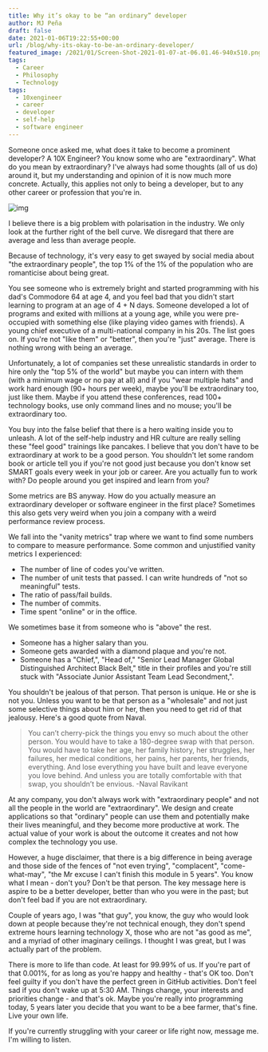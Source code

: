```yaml
---
title: Why it’s okay to be “an ordinary” developer
author: MJ Peña
draft: false
date: 2021-01-06T19:22:55+00:00
url: /blog/why-its-okay-to-be-an-ordinary-developer/
featured_image: /2021/01/Screen-Shot-2021-01-07-at-06.01.46-940x510.png
tags:
  - Career
  - Philosophy
  - Technology
tags:
  - 10xengineer
  - career
  - developer
  - self-help
  - software engineer
---
```


Someone once asked me, what does it take to become a prominent developer? A 10X Engineer? You know some who are "extraordinary". What do you mean by extraordinary? I've always had some thoughts (all of us do) around it, but my understanding and opinion of it is now much more concrete. Actually, this applies not only to being a developer, but to any other career or profession that you're in.

![img](/2021/01/Screen-Shot-2021-01-07-at-06.01.46-1024x712.png)

I believe there is a big problem with polarisation in the industry. We only look at the further right of the bell curve. We disregard that there are average and less than average people.

Because of technology, it's very easy to get swayed by social media about "the extraordinary people", the top 1% of the 1% of the population who are romanticise about being great.

You see someone who is extremely bright and started programming with his dad's Commodore 64 at age 4, and you feel bad that you didn't start learning to program at an age of 4 + N days. Someone developed a lot of programs and exited with millions at a young age, while you were pre-occupied with something else (like playing video games with friends). A young chief executive of a multi-national company in his 20s. The list goes on. If you're not "like them" or "better", then you're "just" average. There is nothing wrong with being an average.

Unfortunately, a lot of companies set these unrealistic standards in order to hire only the "top 5% of the world" but maybe you can intern with them (with a minimum wage or no pay at all) and if you "wear multiple hats" and work hard enough (90+ hours per week), maybe you'll be extraordinary too, just like them. Maybe if you attend these conferences, read 100+ technology books, use only command lines and no mouse; you'll be extraordinary too.

You buy into the false belief that there is a hero waiting inside you to unleash. A lot of the self-help industry and HR culture are really selling these "feel good" trainings like pancakes. I believe that you don't have to be extraordinary at work to be a good person. You shouldn't let some random book or article tell you if you're not good just because you don't know set SMART goals every week in your job or career. Are you actually fun to work with? Do people around you get inspired and learn from you?

Some metrics are BS anyway. How do you actually measure an extraordinary developer or software engineer in the first place? Sometimes this also gets very weird when you join a company with a weird performance review process.

We fall into the "vanity metrics" trap where we want to find some numbers to compare to measure performance. Some common and unjustified vanity metrics I experienced:

- The number of line of codes you've written.
- The number of unit tests that passed. I can write hundreds of "not so meaningful" tests.
- The ratio of pass/fail builds.
- The number of commits.
- Time spent "online" or in the office.

We sometimes base it from someone who is "above" the rest.

- Someone has a higher salary than you.
- Someone gets awarded with a diamond plaque and you're not.
- Someone has a "Chief,", "Head of," "Senior Lead Manager Global Distinguished Architect Black Belt," title in their profiles and you're still stuck with "Associate Junior Assistant Team Lead Secondment,".

You shouldn't be jealous of that person. That person is unique. He or she is not you. Unless you want to be that person as a "wholesale" and not just some selective things about him or her, then you need to get rid of that jealousy. Here's a good quote from Naval.

> You can’t cherry-pick the things you envy so much about the other person. You would have to take a 180-degree swap with that person. You would have to take her age, her family history, her struggles, her failures, her medical conditions, her pains, her parents, her friends, everything. And lose everything you have built and leave everyone you love behind. And unless you are totally comfortable with that swap, you shouldn’t be envious. -Naval Ravikant

At any company, you don't always work with "extraordinary people" and not all the people in the world are "extraordinary". We design and create applications so that "ordinary" people can use them and potentially make their lives meaningful, and they become more productive at work. The actual value of your work is about the outcome it creates and not how complex the technology you use.

However, a huge disclaimer, that there is a big difference in being average and those side of the fences of "not even trying", "complacent", "come-what-may", "the Mr excuse I can't finish this module in 5 years". You know what I mean - don't you? Don't be that person. The key message here is aspire to be a better developer, better than who you were in the past; but don't feel bad if you are not extraordinary.

Couple of years ago, I was "that guy", you know, the guy who would look down at people because they're not technical enough, they don't spend extreme hours learning technology X, those who are not "as good as me", and a myriad of other imaginary ceilings. I thought I was great, but I was actually part of the problem.

There is more to life than code. At least for 99.99% of us. If you're part of that 0.001%, for as long as you're happy and healthy - that's OK too. Don't feel guilty if you don't have the perfect green in GitHub activities. Don't feel sad if you don't wake up at 5:30 AM. Things change, your interests and priorities change - and that's ok. Maybe you're really into programming today, 5 years later you decide that you want to be a bee farmer, that's fine. Live your own life.

If you're currently struggling with your career or life right now, message me. I'm willing to listen.
